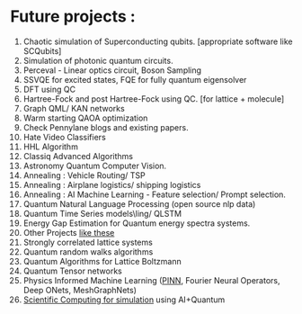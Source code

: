 # Future projects :

1. Chaotic simulation of Superconducting qubits. [appropriate software like SCQubits]
2. Simulation of photonic quantum circuits.
3. Perceval - Linear optics circuit, Boson Sampling
4. SSVQE for excited states, FQE for fully quantum eigensolver
5. DFT using QC
6. Hartree-Fock and post Hartree-Fock using QC. [for lattice + molecule]
7. Graph QML/ KAN networks
8. Warm starting QAOA optimization
9. Check Pennylane blogs and existing papers.
10. Hate Video Classifiers
11. HHL Algorithm
12. Classiq Advanced Algorithms
13. Astronomy Quantum Computer Vision.
14. Annealing : Vehicle Routing/ TSP
15. Annealing : Airplane logistics/ shipping logistics
16. Annealing : AI Machine Learning - Feature selection/ Prompt selection.
17. Quantum Natural Language Processing (open source nlp data)
18. Quantum Time Series models\ling/ QLSTM
19. Energy Gap Estimation for Quantum energy spectra systems.
20. Other Projects [like these](https://arxiv.org/abs/2203.17181)
21. Strongly correlated lattice systems
22. Quantum random walks algorithms
23. Quantum Algorithms for Lattice Boltzmann
24. Quantum Tensor networks
25. Physics Informed Machine Learning ([PINN](https://arxiv.org/abs/2207.11786), Fourier Neural Operators, Deep ONets, MeshGraphNets)
26. [Scientific Computing for simulation](https://www.youtube.com/watch?v=R2QYmPObIaE) using AI+Quantum

